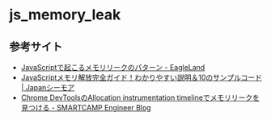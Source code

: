 # js_memory_leak

## 参考サイト
- [JavaScriptで起こるメモリリークのパターン - EagleLand](https://1000ch.net/posts/2017/javascript-memory-leak.html)
- [JavaScriptメモリ解放完全ガイド！わかりやすい説明＆10のサンプルコード | Japanシーモア](https://jp-seemore.com/web/4154/)
- [Chrome DevToolsのAllocation instrumentation timelineでメモリリークを見つける - SMARTCAMP Engineer Blog](https://tech.smartcamp.co.jp/entry/find-memory-leak-by-chrome-devtools)